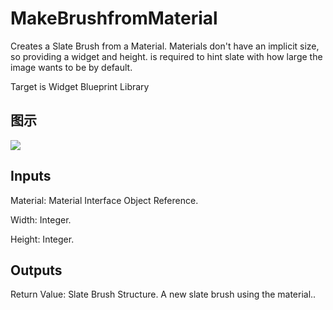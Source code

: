 # MakeBrushfromMaterial

Creates a Slate Brush from a Material. Materials don't have an implicit size, so providing a widget and height. is required to hint slate with how large the image wants to be by default.

Target is Widget Blueprint Library

## 图示

![]($-20221218-21333809.png)

## Inputs

Material: Material Interface Object Reference.

Width: Integer.

Height: Integer.  

## Outputs

Return Value: Slate Brush Structure. A new slate brush using the material..

